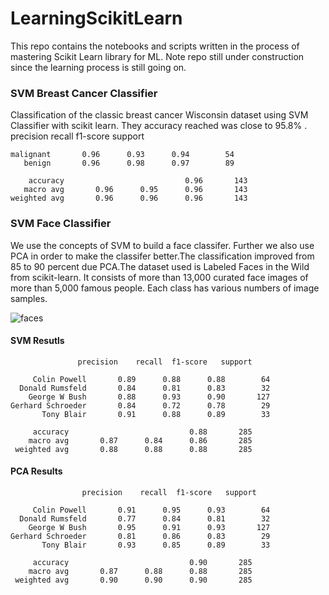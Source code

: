 # LearningScikitLearn
This repo contains the notebooks and scripts written in the process of mastering Scikit Learn library for ML. Note repo still under construction since the learning process is still going on.

### SVM Breast Cancer Classifier
Classification of the classic breast cancer Wisconsin dataset using SVM Classifier with scikit learn. They accuracy reached was close to 95.8% .
              precision    recall  f1-score   support

    malignant       0.96      0.93      0.94        54
       benign       0.96      0.98      0.97        89

        accuracy                           0.96       143
       macro avg       0.96      0.95      0.96       143
    weighted avg       0.96      0.96      0.96       143

### SVM Face Classifier
We use the concepts of SVM to build a face classifer. Further we also use PCA in order to make the classifer better.The classification improved from 85 to 90 percent due PCA.The dataset used is Labeled Faces in the Wild from scikit-learn. It consists of more than 13,000 curated face images of more than 5,000 famous people. Each class has various numbers of image samples.

![faces](https://user-images.githubusercontent.com/65702476/117292275-a235f900-ae8d-11eb-8798-300910c2fe31.png)

#### SVM Resutls
                   precision    recall  f1-score   support

         Colin Powell       0.89      0.88      0.88        64
      Donald Rumsfeld       0.84      0.81      0.83        32
        George W Bush       0.88      0.93      0.90       127
    Gerhard Schroeder       0.84      0.72      0.78        29
           Tony Blair       0.91      0.88      0.89        33

         accuracy                           0.88       285
        macro avg       0.87      0.84      0.86       285
     weighted avg       0.88      0.88      0.88       285
 #### PCA Results

                    precision    recall  f1-score   support

         Colin Powell       0.91      0.95      0.93        64
      Donald Rumsfeld       0.77      0.84      0.81        32
        George W Bush       0.95      0.91      0.93       127
    Gerhard Schroeder       0.81      0.86      0.83        29
           Tony Blair       0.93      0.85      0.89        33

         accuracy                           0.90       285
        macro avg       0.87      0.88      0.88       285
     weighted avg       0.90      0.90      0.90       285

